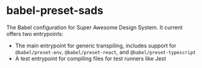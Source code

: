 # babel-preset-sads

The Babel configuration for Super Awesome Design System. It current offers two
entrypoints:

- The main entrypoint for generic transpiling, includes support for
  `@babel/preset-env`, `@babel/preset-react`, and `@babel/preset-typescript`
- A test entrypoint for compiling files for test runners like Jest
